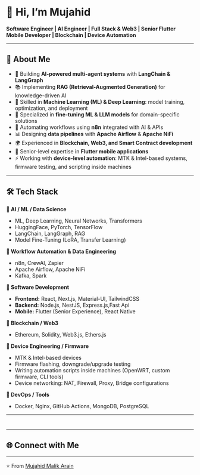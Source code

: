 # 👋 Hi, I’m Mujahid  

**Software Engineer | AI Engineer | Full Stack & Web3 | Senior Flutter Mobile Developer | Blockchain | Device Automation**  

---

## 🚀 About Me  
- 🤖 Building **AI-powered multi-agent systems** with **LangChain & LangGraph**  
- 📚 Implementing **RAG (Retrieval-Augmented Generation)** for knowledge-driven AI  
- 🧠 Skilled in **Machine Learning (ML) & Deep Learning**: model training, optimization, and deployment  
- 🎯 Specialized in **fine-tuning ML & LLM models** for domain-specific solutions  
- 🔄 Automating workflows using **n8n** integrated with AI & APIs  
- 📊 Designing **data pipelines** with **Apache Airflow** & **Apache NiFi**  
- 🌍 Experienced in **Blockchain, Web3, and Smart Contract development**  
- 📱 Senior-level expertise in **Flutter mobile applications**
- ⚡ Working with **device-level automation**: MTK & Intel-based systems, firmware testing, and scripting inside machines  

---

## 🛠 Tech Stack  

**🔹 AI / ML / Data Science**  
- ML, Deep Learning, Neural Networks, Transformers  
- HuggingFace, PyTorch, TensorFlow  
- LangChain, LangGraph, RAG  
- Model Fine-Tuning (LoRA, Transfer Learning)  

**🔹 Workflow Automation & Data Engineering**  
- n8n, CrewAI, Zapier  
- Apache Airflow, Apache NiFi  
- Kafka, Spark  

**🔹 Software Development**  
- **Frontend:** React, Next.js, Material-UI, TailwindCSS  
- **Backend:** Node.js, NestJS, Express.js,Fast Api
- **Mobile:** Flutter (Senior Experience), React Native  

**🔹 Blockchain / Web3**  
- Ethereum, Solidity, Web3.js, Ethers.js

**🔹 Device Engineering / Firmware**  
- MTK & Intel-based devices  
- Firmware flashing, downgrade/upgrade testing  
- Writing automation scripts inside machines (OpenWRT, custom firmware, CLI tools)  
- Device networking: NAT, Firewall, Proxy, Bridge configurations 

**🔹 DevOps / Tools**  
- Docker, Nginx, GitHub Actions, MongoDB, PostgreSQL  

---

#
---

## 🌐 Connect with Me    

---
⭐️ From [Mujahid Malik Arain](https://www.linkedin.com/in/mujahid-malik-arain-b20101134/?originalSubdomain=ae)
